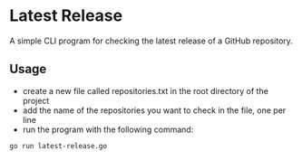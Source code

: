 # Latest Release

A simple CLI program for checking the latest release of a GitHub repository.

## Usage

- create a new file called repositories.txt in the root directory of the project
- add the name of the repositories you want to check in the file, one per line
- run the program with the following command:

```bash
go run latest-release.go
```

